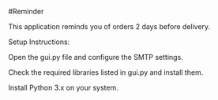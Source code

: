 #Reminder

This application reminds you of orders 2 days before delivery.

Setup Instructions:

Open the gui.py file and configure the SMTP settings.

Check the required libraries listed in gui.py and install them.

Install Python 3.x on your system.
